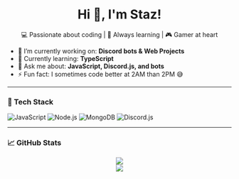 <h1 align="center">Hi 👋, I'm Staz!</h1>
<p align="center">
  💻 Passionate about coding | 🧠 Always learning | 🎮 Gamer at heart
</p>

- 🔭 I’m currently working on: **Discord bots & Web Projects**
- 🌱 Currently learning: **TypeScript**
- 💬 Ask me about: **JavaScript, Discord.js, and bots**
- ⚡ Fun fact: I sometimes code better at 2AM than 2PM 😅

---

### 🧰 Tech Stack

![JavaScript](https://img.shields.io/badge/JavaScript-F7DF1E?style=for-the-badge&logo=javascript&logoColor=black)
![Node.js](https://img.shields.io/badge/Node.js-339933?style=for-the-badge&logo=nodedotjs&logoColor=white)
![MongoDB](https://img.shields.io/badge/MongoDB-4EA94B?style=for-the-badge&logo=mongodb&logoColor=white)
![Discord.js](https://img.shields.io/badge/Discord.js-5865F2?style=for-the-badge&logo=discord&logoColor=white)

---

### 📈 GitHub Stats

<p align="center">
  <img src="https://github-readme-stats.vercel.app/api?username=Zee1524&show_icons=true&theme=tokyonight" />
  <br />
  <img src="https://github-readme-streak-stats.herokuapp.com?user=Zee1524&theme=tokyonight" />
</p>
